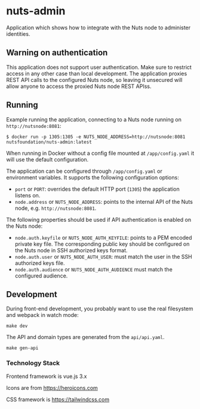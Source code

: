 # nuts-admin
Application which shows how to integrate with the Nuts node to administer identities.

## Warning on authentication

This application does not support user authentication. Make sure to restrict access in any other case than local development. 
The application proxies REST API calls to the configured Nuts node, so leaving it unsecured will allow anyone to access the proxied Nuts node REST APIss.

## Running
Example running the application, connecting to a Nuts node running on `http://nutsnode:8081`:

```shell
$ docker run -p 1305:1305 -e NUTS_NODE_ADDRESS=http://nutsnode:8081 nutsfoundation/nuts-admin:latest
```

When running in Docker without a config file mounted at `/app/config.yaml` it will use the default configuration.

The application can be configured through `/app/config.yaml` or environment variables.
It supports the following configuration options:

- `port` or `PORT`: overrides the default HTTP port (`1305`) the application listens on. 
- `node.address` or `NUTS_NODE_ADDRESS`: points to the internal API of the Nuts node, e.g. `http://nutsnode:8081`.

The following properties should be used if API authentication is enabled on the Nuts node:
- `node.auth.keyfile` or `NUTS_NODE_AUTH_KEYFILE`: points to a PEM encoded private key file. The corresponding public key should be configured on the Nuts node in SSH authorized keys format.
- `node.auth.user` or `NUTS_NODE_AUTH_USER`: must match the user in the SSH authorized keys file.
- `node.auth.audience` or `NUTS_NODE_AUTH_AUDIENCE` must match the configured audience.

## Development

During front-end development, you probably want to use the real filesystem and webpack in watch mode:

```shell
make dev
```

The API and domain types are generated from the `api/api.yaml`.
```shell
make gen-api
```

### Technology Stack

Frontend framework is vue.js 3.x

Icons are from https://heroicons.com

CSS framework is https://tailwindcss.com
